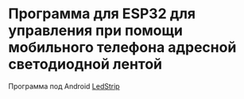 # Программа для ESP32 для управления при помощи мобильного телефона адресной светодиодной лентой

Программа под Android [LedStrip](https://github.com/GrandFatherPikhto/LedStrip)
